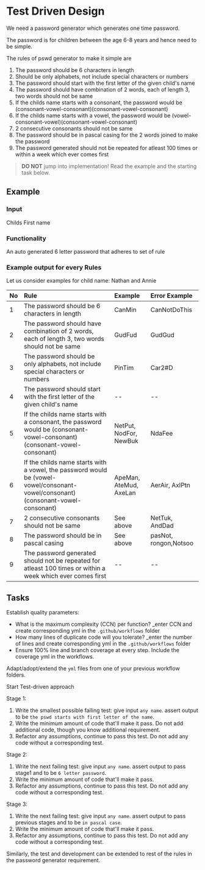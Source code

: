 # Test Driven Design

We need a password generator which generates one time password.

The password is for children between the age 6-8 years and hence need to be simple.

The rules of pswd generator to make it simple are
1. The password should be 6 characters in length
1. Should be only alphabets, not include special characters or numbers
1. The password should start with the first letter of the given child's name
1. The password should have combination of 2 words, each of length 3, two words should not be same
1. If the childs name starts with a consonant, the password would be (consonant-vowel-consonant)(consonant-vowel-consonant)
1. If the childs name starts with a vowel, the password would be (vowel-consonant-vowel)(consonant-vowel-consonant)
1. 2 consecutive consonants should not be same
1. The password should be in pascal casing for the 2 words joined to make the password
1. The password generated should not be repeated for atleast 100 times or within a week which ever comes first


> **DO NOT** jump into implementation! Read the example and the starting task below.

## Example
### Input

Childs First name

### Functionality

An auto generated 6 letter password that adheres to set of rule

### Example output for every Rules 
Let us consider examples for child name: Nathan and Annie

| No | Rule  | Example | Error Example |
| :--|:----------------------| :-----|:-----|
| 1 | The password should be 6 characters in length | CanMin | CanNotDoThis |
| 2 | The password should have combination of 2 words, each of length 3, two words should not be same | GudFud | GudGud |
| 3 | The password should be only alphabets, not include special characters or numbers | PinTim | Car2#D |
| 4 | The password should start with the first letter of the given child's name |  -- | -- | 
| 5 | If the childs name starts with a consonant, the password would be (consonant-vowel-consonant)(consonant-vowel-consonant) | NetPut, NodFor, NewBuk | NdaFee| 
| 6 | If the childs name starts with a vowel, the password would be (vowel-vowel/consonant-vowel/consonant)(consonant-vowel-consonant) |ApeMan, AteMud, AxeLan | AerAir, AxlPtn| 
| 7 | 2 consecutive consonants should not be same | See above |NetTuk, AndDad | 
| 8 | The password should be in pascal casing | See above | pasNot, rongon,Notsoo | 
| 9 | The password generated should not be repeated for atleast 100 times or within a week which ever comes first | -- | -- | 

## Tasks

Establish quality parameters: 
- What is the maximum complexity (CCN) per function? _enter CCN and create corresponding yml in the `.github/workflows` folder
- How many lines of duplicate code will you tolerate? _enter the number of lines and create corresponding yml in the `.github/workflows` folder
- Ensure 100% line and branch coverage at every step. Include the coverage yml in the workflows.

Adapt/adopt/extend the `yml` files from one of your previous workflow folders.

Start Test-driven approach

Stage 1:
1. Write the smallest possible failing test: give input `any name`. assert output to be `the pswd starts with first letter of the name`.
1. Write the minimum amount of code that'll make it pass. Do not add additional code, though you know additional requirement. 
1. Refactor any assumptions, continue to pass this test. Do not add any code without a corresponding test.

Stage 2:
1. Write the next failing test: give input `any name`. assert output to pass stage1 and to be `6 letter password`.
1. Write the minimum amount of code that'll make it pass.
1. Refactor any assumptions, continue to pass this test. Do not add any code without a corresponding test.

Stage 3:
1. Write the next failing test: give input `any name`. assert output to pass previous stages and to be `in pascal case`.
1. Write the minimum amount of code that'll make it pass.
1. Refactor any assumptions, continue to pass this test. Do not add any code without a corresponding test.

Similarly, the test and development can be extended to rest of the rules in the password generator requirement.
